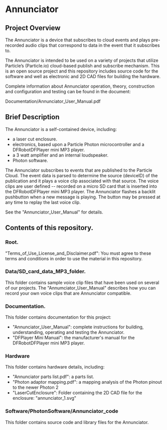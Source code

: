 # Annunciator
## Project Overview
The Annunciator is a device that subscribes to cloud events and plays pre-recorded audio clips that correspond to data in the event that it subscribes to. 

The Annunciator is intended to be used on a variety of projects that utilize Particle’s (Particle.io) cloud-based publish and subscribe mechanism.  This is an open source
project and this repository includes source code for the software and well as electronic and 2D CAD files for building the hardware.

Complete information about Annunciator operation, theory, construction and configuration and testing can be found in the document: 
  
  Documentation/Annunciator_User_Manual.pdf

## Brief Description
The Annunciator is a self-contained device, including:
- a laser cut enclosure.
- electronics, based upon a Particle Photon microcontroller and a DFRobotDFPlayer mini MP3 player.
- a 3 watt amplifier and an internal loudspeaker.
- Photon software.

The Annunciator subscribes to events that are published to the Particle Cloud.  The event data is parsed to determine the source (deviceID)
of the publication and it plays a voice clip associated with that source.  The voice clips are user defined -- recorded on a micro SD card that
is inserted into the DFRobotDFPlayer mini MP3 player.  The Annunciator flashes a backlit pushbutton when a new message is playing.  The button may be pressed
at any time to replay the last voice clip.

See the "Annunciator_User_Manual" for details.

## Contents of this repository.
### Root.
"Terms_of_Use_License_and_Disclaimer.pdf":  You must agree to these terms and conditions in order to use the material in this repository.

### Data/SD_card_data_MP3_folder.
This folder contains sample voice clip files that have been used on several of our projects.  The "Annumciator_User_Manual" describes how you can
record your own voice clips that are Annunciator compatible.

### Documentation.
This folder contains documentation for this project:
- "Annunciator_User_Manual":  complete instructions for building, understanding, operating and testing the Annunciator.
- "DFPlayer Mini Manual": the manufacturer's manual for the DFRobotDFPlayer mini MP3 player.

### Hardware
This folder contains hardware details, including:
- "Annunciator parts list.pdf": a parts list.
- "Photon adaptor mapping.pdf": a mapping analysis of the Photon pinout to the newer Photon 2
- "LaserCutEnclosure": Folder containing the 2D CAD file for the enclosure: "annunciator_1.svg"

### Software/PhotonSoftware/Annunciator_code
This folder contains source code and library files for the Annunciator.


